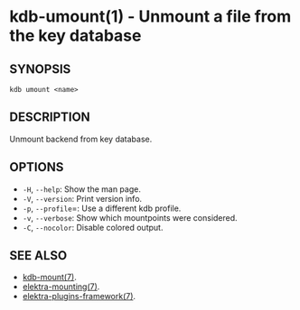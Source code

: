 kdb-umount(1) - Unmount a file from the key database
====================================================

## SYNOPSIS

`kdb umount <name>`

## DESCRIPTION

Unmount backend from key database.

## OPTIONS

- `-H`, `--help`:
  Show the man page.
- `-V`, `--version`:
  Print version info.
- `-p`, `--profile`=<profile>:
  Use a different kdb profile.
- `-v`, `--verbose`:
  Show which mountpoints were considered.
- `-C`, `--nocolor`:
  Disable colored output.

## SEE ALSO

- [kdb-mount(7)](kdb-mount.md).
- [elektra-mounting(7)](elektra-mounting.md).
- [elektra-plugins-framework(7)](elektra-plugins-framework.md).
